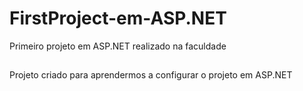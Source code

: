 # FirstProject-em-ASP.NET
Primeiro projeto em ASP.NET realizado na faculdade
##
Projeto criado para aprendermos a configurar o projeto em ASP.NET
